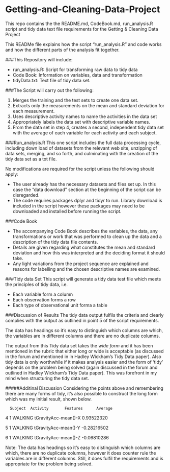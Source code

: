 # Getting-and-Cleaning-Data-Project
This repo contains the the README.md, CodeBook.md, run_analysis.R script and tidy data text file requirements for the Getting &amp; Cleaning Data Project 

This READMe file explains how the script “run_analysis.R” and code works and how the different parts of the analysis fit together. 

###This Repository will include:
* run_analysis.R: Script for transforming raw data to tidy data
* Code Book: Information on variables, data and transformation
* tidyData.txt: Text file of tidy data set.

###The Script will carry out the following:
1.	Merges the training and the test sets to create one data set.
2.	Extracts only the measurements on the mean and standard deviation for each measurement. 
3.	Uses descriptive activity names to name the activities in the data set
4.	Appropriately labels the data set with descriptive variable names. 
5.	From the data set in step 4, creates a second, independent tidy data set with the average of each variable for each activity and each subject.

###Run_analysis.R
This one script includes the full data processing cycle, including down load of datasets from the relevant web site, unzipping of data sets, merging, and so forth, and culminating with the creation of the tidy data set as a txt file.

No modifications are required for the script unless the following should apply:

*	The user already has the necessary datasets and files set up. In this case the “data download” section at the beginning of the script can be disregarded.
*	The code requires packages dplyr and tidyr to run. Library download is included in the script however these packages may need to be downloaded and installed before running the script.

###Code Book
* The accompanying Code Book describes the variables, the data, any transformations or work that was performed to clean up the data and a description of the tidy data file contents.
* Details are given regarding what constitutes the mean and standard deviation and how this was interpreted and the deciding format it should take.
* Any light variations from the project sequence are explained and reasons for labelling and the chosen descriptive names are examined.
 
###Tidy data Set
This script will generate a tidy data test file which meets the principles of tidy data, i.e.
* Each variable form a column
* Each observation forms a row
* Each type of observational unit forma a table  

###Discussion of Results
The tidy data output fulfils the criteria and clearly complies with the output as outlined in point 5 of the script requirements.

The data has headings so it’s easy to distinguish which columns are which, the variables are in different columns and there are no duplicate columns.

The output from this Tidy data set takes the *wide form* and it has been mentioned in the rubric that either long or wide is acceptable (as discussed in the forum and mentioned in in Hadley Wickham’s Tidy Data paper). Also tidy data is only worthwhile if it makes analysis easier and the form of ‘tidy’ depends on the problem being solved (again discussed in the forum and outlined in Hadley Wickham’s Tidy Data paper). This was forefront in my mind when structuring the tidy data set. 

#####Additinal Discussion
Considering the points above and remembering there are many forms of tidy, it’s also possible to construct the long form which was my initial result, shown below. 

      Subject  Activity       Features      Average
4       1  WALKING tGravityAcc-mean()-X  0.93522320

5       1  WALKING tGravityAcc-mean()-Y -0.28216502

6       1  WALKING tGravityAcc-mean()-Z -0.06810286

Note: The data has headings so it’s easy to distinguish which columns are which, there are no duplicate columns, however it does counter rule the variables are in different columns. Still, it does fulfil the requirements and is appropriate for the problem being solved.





